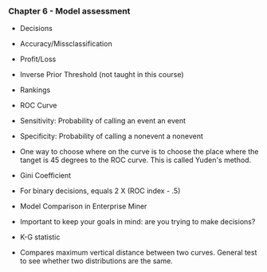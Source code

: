 ### Chapter 6 - Model assessment
- Decisions
 - Accuracy/Missclassification
 - Profit/Loss
 - Inverse Prior Threshold (not taught in this course)
- Rankings
 - ROC Curve
  - Sensitivity: Probability of calling an event an event
  - Specificity: Probability of calling a nonevent a nonevent
  - One way to choose where on the curve is to choose the place where the tanget is 45 degrees to the ROC curve.  This is called Yuden's method.
 - Gini Coefficient 
  - For binary decisions, equals 2 X (ROC index - .5)
- Model Comparison in Enterprise Miner
 - Important to keep your goals in mind: are you trying to make decisions?


- K-G statistic
 - Compares maximum vertical distance between two curves.  General test to see whether two distributions are the same.
